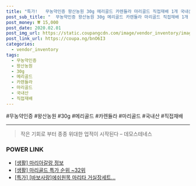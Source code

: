 ```yaml
--- 
title: "특가!   무농약인증 왕산농원 30g 메리골드 카렌듈라 마리골드 직접재배 1개 국내산 ..." 
post_sub_title: "  무농약인증 왕산농원 30g 메리골드 카렌듈라 마리골드 직접재배 1개 국내산 꽃차 금잔화" 
post_money: ₩ 15,000 
post_date: 2020.02.01 
post_img_url: https://static.coupangcdn.com/image/vendor_inventory/images/2017/08/23/21/4/55bda2c5-0b71-46c7-9a57-db08794ac862.png 
post_link_url: https://coupa.ng/bnO6I3 
categories: 
  - vendor_inventory 
tags: 
  - 무농약인증 
  - 왕산농원 
  - 30g 
  - 메리골드 
  - 카렌듈라 
  - 마리골드 
  - 국내산 
  - 직접재배 
--- 
```

  #무농약인증 #왕산농원 #30g #메리골드 #카렌듈라 #마리골드 #국내산 #직접재배 
<hr> 

> 작은 기회로 부터 종종 위대한 업적이 시작된다  – 데모스테네스 


### POWER LINK

* <a href="https://blog.naver.com/santokki14/221763576331" target="_blank"> [생활] 마리아갈랑 정보 </a>
* <a href="https://blog.naver.com/sakai111/221792297770" target="_blank"> [생활] 마리골드 특가 순위 ~32위</a>
* <a href="https://blog.naver.com/an0733/221785857287" target="_blank">[특가] [바보사랑]에쉬원목 마리타 거실장세트...</a>
